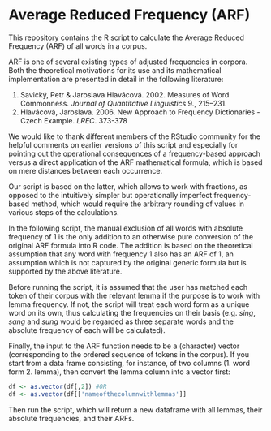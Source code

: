 # Average Reduced Frequency (ARF)

This repository contains the R script to calculate the Average Reduced Frequency (ARF) of all words in a corpus.

ARF is one of several existing types of adjusted frequencies in corpora. Both the theoretical motivations for its use and its mathematical implementation are presented in detail in the following literature:

  1) Savický, Petr & Jaroslava Hlavácová. 2002. Measures of Word Commonness. *Journal of Quantitative Linguistics* 9., 215–231.
  2) Hlavácová, Jaroslava. 2006. New Approach to Frequency Dictionaries - Czech Example. *LREC*. 373-378
  
We would like to thank different members of the RStudio community for the helpful comments on earlier versions of this script and especially for pointing out the operational consequences of a frequency-based approach versus a direct application of the ARF mathematical formula, which is based on mere distances between each occurrence. 

Our script is based on the latter, which allows to work with fractions, as opposed to the intuitively simpler but operationally imperfect frequency-based method, which would require the arbitrary rounding of values in various steps of the calculations. 

In the following script, the manual exclusion of all words with absolute frequency of 1 is the only addition to an otherwise pure conversion of the original ARF formula into R code. The addition is based on the theoretical assumption that any word with frequency 1 also has an ARF of 1, an assumption which is not captured by the original generic formula but is supported by the above literature.

Before running the script, it is assumed that the user has matched each token of their corpus with the relevant lemma if the purpose is to work with lemma frequency. If not, the script will treat each word form as a unique word on its own, thus calculating the frequencies on their basis (e.g. *sing*, *sang* and *sung* would be regarded as three separate words and the absolute frequency of each will be calculated). 

Finally, the input to the ARF function needs to be a (character) vector (corresponding to the ordered sequence of tokens in the corpus). If you start from a data frame consisting, for instance, of two columns (1. word form 2. lemma), then convert the lemma column into a vector first:
  ```r 
  df <- as.vector(df[,2]) #OR
  df <- as.vector(df[['nameofthecolumnwithlemmas']] 
  ```
 Then run the script, which will return a new dataframe with all lemmas, their absolute frequencies, and their ARFs. 
